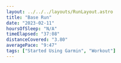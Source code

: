 ```yaml
---
layout: ../../../layouts/RunLayout.astro
title: "Base Run"
date: "2023-02-11"
hoursOfSleep: "N/A"
timeElapsed: "37:08"
distanceCovered: "3.80"
averagePace: "9:47"
tags: ["Started Using Garmin", "Workout"]
---
```


